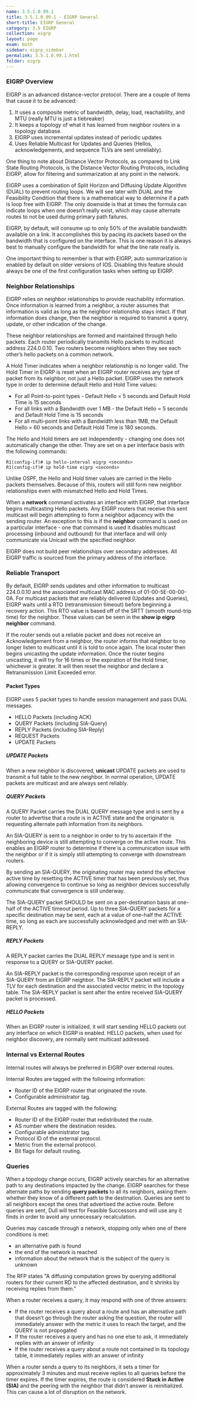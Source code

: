 ```yaml
---
name: 3.5.1.0.99.1
title: 3.5.1.0.99.1 - EIGRP General
short-title: EIGRP General
category: 3.5 EIGRP
collection: eigrp
layout: page
exam: both
sidebar: eigrp_sidebar
permalink: 3.5.1.0.99.1.html
folder: eigrp
---
```

### EIGRP Overview
EIGRP is an advanced distance-vector protocol. There are a couple of items that cause it to be advanced:
1. It uses a composite metric of bandwidth, delay, load, reachability, and MTU (really MTU is just a tiebreaker)
2. It keeps a topology of what it has learned from neighbor routers in a topology database.
3. EIGRP uses incremental updates instead of periodic updates
4. Uses Reliable Multicast for Updates and Queries (Hellos, acknowledgements, and sequence TLVs are sent unreliably).

One thing to note about Distance Vector Protocols, as compared to Link State Routing Protocols, is the Distance Vector Routing Protocols, including EIGRP, allow for filtering and summarization at any point in the network.

EIGRP uses a combination of Split Horizon and Diffusing Update Algorithm (DUAL) to prevent routing loops. We will see later with DUAL and the Feasibility Condition that there is a mathematical way to determine if a path is loop free with EIGRP. The only downside is that at times the formula can indicate loops when one doesn’t really exist, which may cause alternate routes to not be used during primary path failures.

EIGRP, by default, will consume up to only 50% of the available bandwidth available on a link. It accomplishes this by pacing its packets based on the bandwidth that is configured on the interface. This is one reason it is always best to manually configure the bandwidth for what the line rate really is.

One important thing to remember is that with EIGRP, auto summarization is enabled by default on older versions of IOS. Disabling this feature should always be one of the first configuration tasks when setting up EIGRP.

### Neighbor Relationships
EIGRP relies on neighbor relationships to provide reachability information. Once information is learned from a neighbor, a router assumes that information is valid as long as the neighbor relationship stays intact. If that information does change, then the neighbor is required to transmit a query, update, or other indication of the change.

These neighbor relationships are formed and maintained through hello packets. Each router periodically transmits Hello packets to multicast address 224.0.0.10. Two routers become neighbors when they see each other’s hello packets on a common network.

A Hold Timer indicates when a neighbor relationship is no longer valid. The Hold Timer in EIGRP is reset when an EIGRP router receives any type of packet from its neighbor, not just a Hello packet. EIGRP uses the network type in order to determine default Hello and Hold Time values:
- For all Point-to-point types - Default Hello = 5 seconds and Default Hold Time is 15 seconds
- For all links with a Bandwidth over 1 MB - the Default Hello = 5 seconds and Default Hold Time is 15 seconds
- For all multi-point links with a Bandwidth less than 1MB, the Default Hello = 60 seconds and Default Hold Time is 180 seconds.

The Hello and Hold timers are set independently - changing one does not automatically change the other. They are set on a per interface basis with the following commands:
```
R1(config-if)# ip hello-interval eigrp <seconds>
R1(config-if)# ip hold-time eigrp <seconds>
```

Unlike OSPF, the Hello and Hold timer values are carried in the Hello packets themselves. Because of this, routers will still form new neighbor relationships even with mismatched Hello and Hold Times.

When a **network** command activates an interface with EIGRP, that interface begins multicasting Hello packets. Any EIGRP routers that receive this sent multicast will begin attempting to form a neighbor adjacency with the sending router. An exception to this is if the **neighbor**  command is used on a particular interface - one that command is used it disables multicast processing (inbound and outbound) for that interface and will only communicate via Unicast with the specified neighbor.

EIGRP does not build peer relationships over secondary addresses. All EIGRP traffic is sourced from the primary address of the interface.

### Reliable Transport
By default, EIGRP sends updates and other information to multicast 224.0.0.10 and the associated multicast MAC address of 01-00-5E-00-00-0A. For multicast packets that are reliably delivered (Updates and Queries), EIGRP waits until a RTO (retransmission timeout) before beginning a recovery action. This RTO value is based off of the SRTT (smooth round-trip time) for the neighbor. These values can be seen in the **show ip eigrp neighbor** command.

If the router sends out a reliable packet and does not receive an Acknowledgement from a neighbor, the router informs that neighbor to no longer listen to multicast until it is told to once again. The local router then begins unicasting the update information. Once the router begins unicasting, it will try for 16 times or the expiration of the Hold timer, whichever is greater. It will then reset the neighbor and declare a Retransmission Limit Exceeded error.

#### Packet Types
EIGRP uses 5 packet types to handle session management and pass DUAL messages.
- HELLO Packets (including ACK)
- QUERY Packets (including SIA-Query)
- REPLY Packets (including SIA-Reply)
- REQUEST Packets
- UPDATE Packets

##### UPDATE Packets
When a new neighbor is discovered, **unicast** UPDATE packets are used to transmit a full table to the new neighbor. In normal operation, UPDATE packets are multicast and are always sent reliably.

##### QUERY Packets
A QUERY Packet carries the DUAL QUERY message type and is sent by a router to advertise that a route is in ACTIVE state and the originator is requesting alternate path information from its neighbors.

An SIA-QUERY is sent to a neighbor in order to try to ascertain if the neighboring device is still attempting to converge on the active route. This enables an EIGRP router to determine if there is a communication issue with the neighbor or if it is simply still attempting to converge with downstream routers.

By sending an SIA-QUERY, the originating router may extend the effective active time by resetting the ACTIVE timer that has been previously set, thus allowing convergence to continue so long as neighbor devices successfully communicate that convergence is still underway.

The SIA-QUERY packet SHOULD be sent on a per-destination basis at one-half of the ACTIVE timeout period.  Up to three SIA-QUERY packets for a specific destination may be sent, each at a value of one-half the ACTIVE time, so long as each are successfully acknowledged and met with an SIA-REPLY.

##### REPLY Packets
A REPLY packet carries the DUAL REPLY message type and is sent in response to a QUERY or SIA-QUERY packet.

An SIA-REPLY packet is the corresponding response upon receipt of an SIA-QUERY from an EIGRP neighbor.  The SIA-REPLY packet will include a TLV for each destination and the associated vector metric in the topology table.  The SIA-REPLY packet is sent after the entire received SIA-QUERY packet is processed.

##### HELLO Packets
When an EIGRP router is initialized, it will start sending HELLO packets out any interface on which EIGRP is enabled. HELLO packets, when used for neighbor discovery, are normally sent multicast addressed.

### Internal vs External Routes
Internal routes will always be preferred in EIGRP over external routes.

Internal Routes are tagged with the following information:
- Router ID of the EIGRP router that originated the route.
- Configurable administrator tag.

External Routes are tagged with the following:
- Router ID of the EIGRP router that redistributed the route.
- AS number where the destination resides.
- Configurable administrator tag.
- Protocol ID of the external protocol.
- Metric from the external protocol.
- Bit flags for default routing.

### Queries
When a topology change occurs, EIGRP actively searches for an alternative path to any destinations impacted by the change. EIGRP searches for these alternate paths by sending **query packets** to all its neighbors, asking them whether they know of a different path to the destination. Queries are sent to all neighbors except the ones that advertised the active route. Before queries are sent, Dull will test for Feasible Successors and will use any it finds in order to avoid any unnecessary recalculation.

Queries may cascade through a network, stopping only when one of there conditions is met:
- an alternative path is found
- the end of the network is reached
- information about the network that is the subject of the query is unknown

The RFP states "A diffusing computation grows by querying additional routers for their current RD to the affected destination, and it shrinks by receiving replies from them."

When a router receives a query, it may respond with one of three answers:
- If the router receives a query about a route and has an alternative path that doesn’t go through the router asking the question, the router will immediately answer with the metric it uses to reach the target, and the QUERY is not propogated
- If the router receives a query and has no one else to ask, it immediately replies with an answer of infinity
- If the router receives a query about a route not contained in its topology table, it immediately replies with an answer of infinity

When a router sends a query to its neighbors, it sets a timer for approximately 3 minutes and must receive replies to all queries before the timer expires. If the timer expires, the route is considered **Stuck in Active (SIA)** and the peering with the neighbor that didn’t answer is reinitialized. This can cause a lot of disruption on the network.
